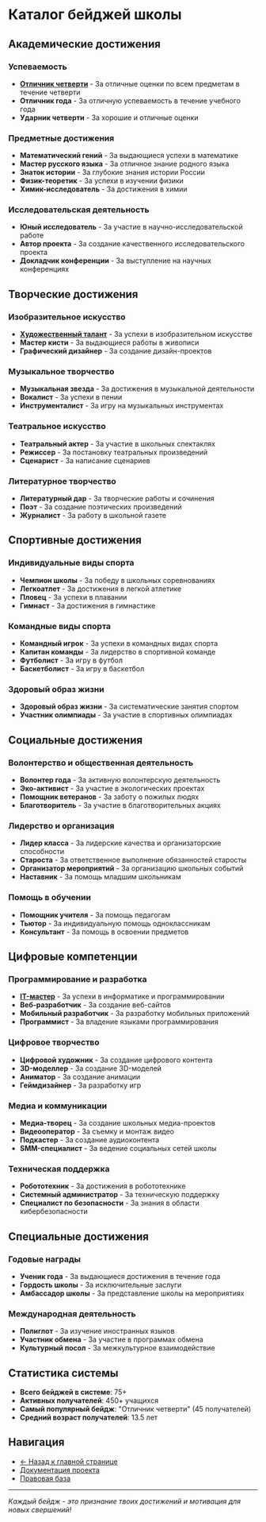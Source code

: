 ﻿# Каталог бейджей школы

## Академические достижения

### Успеваемость
- **[Отличник четверти](otlichnik-chetverti-badge.md)** - За отличные оценки по всем предметам в течение четверти
- **Отличник года** - За отличную успеваемость в течение учебного года
- **Ударник четверти** - За хорошие и отличные оценки

### Предметные достижения
- **Математический гений** - За выдающиеся успехи в математике
- **Мастер русского языка** - За отличное знание родного языка
- **Знаток истории** - За глубокие знания истории России
- **Физик-теоретик** - За успехи в изучении физики
- **Химик-исследователь** - За достижения в химии

### Исследовательская деятельность
- **Юный исследователь** - За участие в научно-исследовательской работе
- **Автор проекта** - За создание качественного исследовательского проекта
- **Докладчик конференции** - За выступление на научных конференциях

## Творческие достижения

### Изобразительное искусство
- **[Художественный талант](hudozhestvennyy-talent-badge.md)** - За успехи в изобразительном искусстве
- **Мастер кисти** - За выдающиеся работы в живописи
- **Графический дизайнер** - За создание дизайн-проектов

### Музыкальное творчество
- **Музыкальная звезда** - За достижения в музыкальной деятельности
- **Вокалист** - За успехи в пении
- **Инструменталист** - За игру на музыкальных инструментах

### Театральное искусство
- **Театральный актер** - За участие в школьных спектаклях
- **Режиссер** - За постановку театральных произведений
- **Сценарист** - За написание сценариев

### Литературное творчество
- **Литературный дар** - За творческие работы и сочинения
- **Поэт** - За создание поэтических произведений
- **Журналист** - За работу в школьной газете

## Спортивные достижения

### Индивидуальные виды спорта
- **Чемпион школы** - За победу в школьных соревнованиях
- **Легкоатлет** - За достижения в легкой атлетике
- **Пловец** - За успехи в плавании
- **Гимнаст** - За достижения в гимнастике

### Командные виды спорта
- **Командный игрок** - За успехи в командных видах спорта
- **Капитан команды** - За лидерство в спортивной команде
- **Футболист** - За игру в футбол
- **Баскетболист** - За игру в баскетбол

### Здоровый образ жизни
- **Здоровый образ жизни** - За систематические занятия спортом
- **Участник олимпиады** - За участие в спортивных олимпиадах

## Социальные достижения

### Волонтерство и общественная деятельность
- **Волонтер года** - За активную волонтерскую деятельность
- **Эко-активист** - За участие в экологических проектах
- **Помощник ветеранов** - За заботу о пожилых людях
- **Благотворитель** - За участие в благотворительных акциях

### Лидерство и организация
- **Лидер класса** - За лидерские качества и организаторские способности
- **Староста** - За ответственное выполнение обязанностей старосты
- **Организатор мероприятий** - За организацию школьных событий
- **Наставник** - За помощь младшим школьникам

### Помощь в обучении
- **Помощник учителя** - За помощь педагогам
- **Тьютор** - За индивидуальную помощь одноклассникам
- **Консультант** - За помощь в освоении предметов

## Цифровые компетенции

### Программирование и разработка
- **[IT-мастер](it-master-badge.md)** - За успехи в информатике и программировании
- **Веб-разработчик** - За создание веб-сайтов
- **Мобильный разработчик** - За разработку мобильных приложений
- **Программист** - За владение языками программирования

### Цифровое творчество
- **Цифровой художник** - За создание цифрового контента
- **3D-моделлер** - За создание 3D-моделей
- **Аниматор** - За создание анимации
- **Геймдизайнер** - За разработку игр

### Медиа и коммуникации
- **Медиа-творец** - За создание школьных медиа-проектов
- **Видеооператор** - За съемку и монтаж видео
- **Подкастер** - За создание аудиоконтента
- **SMM-специалист** - За ведение социальных сетей школы

### Техническая поддержка
- **Робототехник** - За достижения в робототехнике
- **Системный администратор** - За техническую поддержку
- **Специалист по безопасности** - За знания в области кибербезопасности

## Специальные достижения

### Годовые награды
- **Ученик года** - За выдающиеся достижения в течение года
- **Гордость школы** - За исключительные заслуги
- **Амбассадор школы** - За представление школы на мероприятиях

### Международная деятельность
- **Полиглот** - За изучение иностранных языков
- **Участник обмена** - За участие в программах обмена
- **Культурный посол** - За межкультурное взаимодействие

## Статистика системы

- **Всего бейджей в системе**: 75+
- **Активных получателей**: 450+ учащихся
- **Самый популярный бейдж**: "Отличник четверти" (45 получателей)
- **Средний возраст получателей**: 13.5 лет

## Навигация

- [← Назад к главной странице](../README.md)
- [Документация проекта](../документы/)
- [Правовая база](../правовые-документы/)

---

*Каждый бейдж - это признание твоих достижений и мотивация для новых свершений!*



